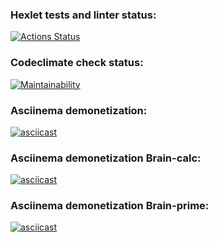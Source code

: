 ### Hexlet tests and linter status:
[![Actions Status](https://github.com/mahmudjon95/php-project-45/workflows/hexlet-check/badge.svg)](https://github.com/mahmudjon95/php-project-45/actions)
### Codeclimate check status:
[![Maintainability](https://api.codeclimate.com/v1/badges/9911fc3354c9ef811953/maintainability)](https://codeclimate.com/github/mahmudjon95/php-project-45/maintainability)
### Asciinema demonetization:
[![asciicast](https://asciinema.org/a/c8olHVNgOGdEVXOvOXUY5rwXR.svg)](https://asciinema.org/a/c8olHVNgOGdEVXOvOXUY5rwXR)
### Asciinema demonetization Brain-calc:
[![asciicast](https://asciinema.org/a/vGfEx9K5ds8PXhij6UqsYYQTl.svg)](https://asciinema.org/a/vGfEx9K5ds8PXhij6UqsYYQTl)
### Asciinema demonetization Brain-prime:
[![asciicast](https://asciinema.org/a/OfVm64aC1RMbpMe5D4E6Kjit3.svg)](https://asciinema.org/a/OfVm64aC1RMbpMe5D4E6Kjit3)